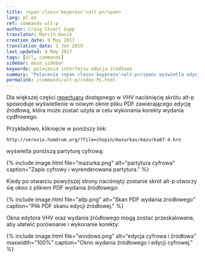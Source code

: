 ```yaml
---
title: <span class='keypress'>alt-p</span>
lang: pl en
ref: commands-alt-p
author: Craig Stuart Sapp
translator: Marcin Konik 
creation_date: 9 May 2017
translation_date: 2 Jan 2019
last_updated: 9 May 2017
tags: [all, commands]
sidebar: main_sidebar
keywords: polecenia interfejsu edycja źródłowa
summary: "Polecenie <span class='keypress'>alt-p</span> wyświetla edycję źródłową w edytorze VHV."
permalink: /commands/alt-p/index-PL.html
---
```


Dla większej części [repertuaru](/repertory) dostępnego w VHV
naciśnięcię skrótu <span class="keypress">alt-p</span> spowoduje
wyświetlenie w nowym oknie pliku PDF zawierającego edycję źródłową,
która może zostać użyta w celu wykonania korekty wydania cydfrowego.

Przykładowo, kliknięcie w poniższy link:

```
http://verovio.humdrum.org/?file=chopin/mazurkas/mazurka67-4.krn
```

wyświetla poniższą partyturę cyfrową:

{% include image.html
	file="mazurka.png"
	alt="partytura cyfrowa"
	caption="Zapis cyfrowy i wyrenderowana partytura."
%}

Kiedy po otwarciu powyższej strony naciśnięty zostanie skrót
<span class="keypress">alt-p</span> otworzy się okno z plikiem
PDF wydania źródłowego: 

{% include image.html
	file="altp.png"
	alt="Skan PDF wydania źródłowego"
	caption="Plik PDF skanu edycji źródłowej."
%}

Okna edytora VHV oraz wydania źródłowego mogą zostać przeskalowane,
aby ułatwić porównanie i wykonanie korekty:

{% include image.html
	file="windows.png"
	alt="edycja cyfrowa i źródłowa"
	maxwidth="100%"
	caption="Okno wydania źródłowego i edycji cyfrowej."
%}



